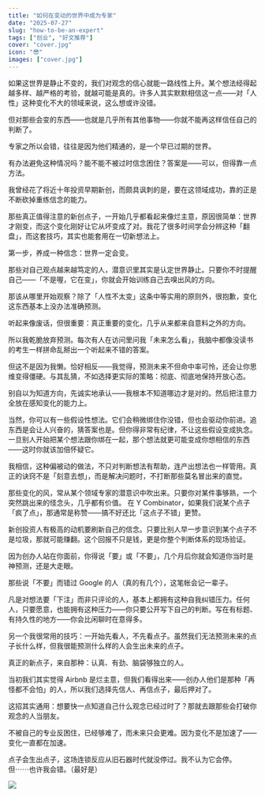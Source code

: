 ```yaml
---
title: "如何在变动的世界中成为专家"
date: "2025-07-27"
slug: "how-to-be-an-expert"
tags: ["创业", "好文推荐"]
cover: "cover.jpg"
icon: "😎"
images: ["cover.jpg"]
---
```

如果这世界是静止不变的，我们对观念的信心就能一路线性上升。某个想法经得起越多样、越严格的考验，就越可能是真的。许多人其实默默相信这一点——对「人性」这种变化不大的领域来说，这么想或许没错。



但对那些会变的东西——也就是几乎所有其他事物——你就不能再这样信任自己的判断了。



专家之所以会错，往往是因为他们精通的，是一个早已过期的世界。



有办法避免这种情况吗？能不能不被过时信念困住？答案是——可以，但得靠一点方法。



我曾经花了将近十年投资早期新创，而颇具讽刺的是，要在这领域成功，靠的正是不断砍掉重练信念的能力。



那些真正值得注意的新创点子，一开始几乎都看起来像烂主意，原因很简单：世界才刚变，而这个变化刚好让它从坏变成了对。我花了很多时间学会分辨这种「翻盘」，而这套技巧，其实也能套用在一切新想法上。



第一步，养成一种信念：世界一定会变。



那些对自己观点越来越笃定的人，潜意识里其实是认定世界静止。只要你不时提醒自己——「不是喔，它在变」，你就会开始训练自己去嗅出风的方向。



那该从哪里开始观察？除了「人性不太变」这条中等实用的原则外，很抱歉，变化这东西基本上没办法准确预测。



听起来像废话，但很重要：真正重要的变化，几乎从来都来自意料之外的方向。



所以我乾脆放弃预测。每次有人在访问里问我「未来怎么看」，我脑中都像没读书的考生一样拼命乱掰出一个听起来不错的答案。



但这不是因为我懒。恰好相反——我觉得，预测未来不但命中率可怜，还会让你思维变得僵硬。与其乱猜，不如选择更实际的策略：彻底、彻底地保持开放心态。



别自以为知道方向，先诚实地承认——我根本不知道哪边才是对的。然后把注意力全放在感知变化的能力上。



当然，你可以有一些假设性想法。它们会稍微绑住你没错，但也会驱动你前进。追东西是会让人兴奋的，猜答案也是。但你得非常有纪律，不让这些假设变成执念。
一旦别人开始把某个想法跟你绑在一起，那个想法就更可能变成你想相信的东西——这时你就该加倍怀疑它。



我相信，这种偏被动的做法，不只对判断想法有帮助，连产出想法也一样管用。真正的诀窍不是「刻意去想」，而是解决问题时，不打断那些莫名冒出来的直觉。



那些变化的风，常从某个领域专家的潜意识中吹出来。只要你对某件事够熟，一个突然跳出来的怪念头，几乎都有价值。
在 Y Combinator，如果我们说某个点子「疯了点」，那通常是称赞——搞不好还比「这点子不错」更赞。



新创投资人有极高的动机要刷新自己的信念。只要比别人早一步意识到某个点子不是垃圾，那就可能赚翻。这个回报不只是钱，更是你整个判断体系的现场验证。



因为创办人站在你面前，你得说「要」或「不要」，几个月后你就会知道你当时是神预测，还是大走眼。



那些说「不要」而错过 Google 的人（真的有几个），这笔帐会记一辈子。



凡是对想法要「下注」而非只评论的人，基本上都拥有这种自我纠错压力。任何人，只要愿意，也能拥有这种压力——你只要公开写下自己的判断。写在有标题、有持久性的地方——你会比闲聊时在意得多。



另一个我很常用的技巧：一开始先看人，不先看点子。虽然我们无法预测未来的点子长什么样，但我很能预测什么样的人会生出未来的点子。



真正的新点子，来自那种：认真、有劲、脑袋够独立的人。



当初我们其实觉得 Airbnb 是烂主意，但我们看得出来——创办人他们是那种「再怪都不会怕」的人，所以我们选择先信人、再信点子，最后押对了。



这招其实通用：想要快一点知道自己什么观念已经过时了？那就去跟那些会打破你观念的人当朋友。



不被自己的专业反困住，已经够难了，而未来只会更难。因为变化不是加速了——变化一直都在加速。



点子会生出点子，这场连锁反应从旧石器时代就没停过。我不认为它会停。
但⋯⋯也许我会错。（最好是）




![](https://prod-files-secure.s3.us-west-2.amazonaws.com/112d0858-5090-4d34-a606-b75eb8d65fd2/46476355-9cf3-4e99-9b7a-3531bc426380/1000202064.png?X-Amz-Algorithm=AWS4-HMAC-SHA256&X-Amz-Content-Sha256=UNSIGNED-PAYLOAD&X-Amz-Credential=ASIAZI2LB466TNYXDKCO%2F20251001%2Fus-west-2%2Fs3%2Faws4_request&X-Amz-Date=20251001T203235Z&X-Amz-Expires=3600&X-Amz-Security-Token=IQoJb3JpZ2luX2VjEIT%2F%2F%2F%2F%2F%2F%2F%2F%2F%2FwEaCXVzLXdlc3QtMiJHMEUCIAdGnFepr1ZU44B3UkoLqRn%2FG1hXpxcCPGup4pi5U%2BogAiEA%2FIVyrTGn3GOPaItcbtheWr%2ByOse5Gun04GrKDApMfUUq%2FwMIHRAAGgw2Mzc0MjMxODM4MDUiDOY34mfWffdFrYnTDCrcA9ylR1Mx1N3rooob3lKeV3wiCMmj6svTzCViO02YOv0THPsd%2BGNNKsU5TvTsaVppmkJVYA20fLo2nF9CKQe%2FzD2HWR5bBm3hmeQMmPSsHqOxcdHL51vylCE%2F9OnG0ezkLzapiL%2FmMxzs6jsCkxJ%2BG9kmALm6yrTJQTfyxGv4tlKGAUlQALU%2B3pvf%2F%2BdcD7PIwJd%2BUFptb87js4ec%2F3TrdLlBvnW1wyR3WRElqlu14IqNjpXei8AQeiBBjKLoQ630DYlg5%2Fs5trJJA%2BfAeUklZ9wtPf8rgTZY9n8i4PtxJnK%2FgUId4qG5gnlQ9seccAeV54xC33StY8qPKNBPofqUy4w5uBwXb8jc9HAneunaQkwpptzNgDQlvWV5CZpuT1L3biYNV8azAAVXOTeYpE%2Bv63WFx3Wc6OFq%2FVlBNu1U36PP1E4bL9ImaGqLR6ugLmBAEYWdwcrkPjxH%2BbZQuIdCo%2BI8o5Xs0XLFx77UJ4sc7lIU5YI0Zrt9nP0birmbELXVdLmiWJZXk6yp8i1cjD%2FuICIt8IoVOCr3b3S4fi2w6g%2BV6OByVqw2%2BaE6gbZc78fnKCdWyKCAjMxQ5dLMzK8fpseSGBh5SXx%2FDmb4XJvBxaamq6xLqsSt79Kzsj65MMWP9sYGOqUBsCTrono6uIxnBjwrU7WUDIKkO2TLfKmCbfcPvKMj48QxnjdRSZQflKu4q96V2AMuM72yLhNJZ40lchBdXSTC%2FqlS8KC%2BSOTIZ9mQsIeNpPL4z%2B8er39vppoUO26bkWKTFtK5WnbwmEcNsGHuKK801wXhiDoc3XzN9uTYXexIyx6b1rVB7RG9rC9asCcqJnO%2Bfn7S8K81Kq2zuvlmlTNtFOeUwiSR&X-Amz-Signature=fb32727384476629f432c6520e49e6a885e28c787f65222de4c6779aff63edc3&X-Amz-SignedHeaders=host&x-amz-checksum-mode=ENABLED&x-id=GetObject)

